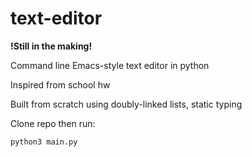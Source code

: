 # text-editor

**!Still in the making!**

Command line Emacs-style text editor in python

Inspired from school hw

Built from scratch using doubly-linked lists, static typing

Clone repo then run:

```
python3 main.py
```
